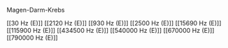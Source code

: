 Magen-Darm-Krebs

[[30 Hz (E)]]
[[2120 Hz (E)]]
[[930 Hz (E)]]
[[2500 Hz (E)]]
[[15690 Hz (E)]]
[[115900 Hz (E)]]
[[434500 Hz (E)]]
[[540000 Hz (E)]]
[[670000 Hz (E)]]
[[790000 Hz (E)]]